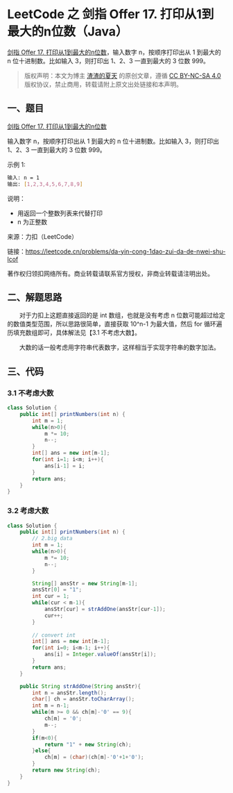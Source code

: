 # LeetCode 之 剑指 Offer 17. 打印从1到最大的n位数（Java）


[剑指 Offer 17. 打印从1到最大的n位数](https://leetcode.cn/problems/da-yin-cong-1dao-zui-da-de-nwei-shu-lcof/)，输入数字 n，按顺序打印出从 1 到最大的 n 位十进制数。比如输入 3，则打印出 1、2、3 一直到最大的 3 位数 999。

<!--more-->

> 版权声明：本文为博主 [渣渣的夏天](https://zz2summer.github.io/) 的原创文章，遵循 [CC BY-NC-SA 4.0](https://creativecommons.org/licenses/by-nc-sa/4.0/) 版权协议，禁止商用，转载请附上原文出处链接和本声明。

## 一、题目
[剑指 Offer 17. 打印从1到最大的n位数](https://leetcode.cn/problems/da-yin-cong-1dao-zui-da-de-nwei-shu-lcof/)

输入数字 n，按顺序打印出从 1 到最大的 n 位十进制数。比如输入 3，则打印出 1、2、3 一直到最大的 3 位数 999。

示例 1:

```bash
输入: n = 1
输出: [1,2,3,4,5,6,7,8,9]
```


说明：

- 用返回一个整数列表来代替打印
- n 为正整数

来源：力扣（LeetCode）

链接：https://leetcode.cn/problems/da-yin-cong-1dao-zui-da-de-nwei-shu-lcof

著作权归领扣网络所有。商业转载请联系官方授权，非商业转载请注明出处。


## 二、解题思路

&emsp;&emsp;对于力扣上这题直接返回的是 int 数组，也就是没有考虑 n 位数可能超过给定的数值类型范围，所以思路很简单，直接获取 10^n-1 为最大值，然后 for 循环遍历填充数组即可，具体解法见【3.1 不考虑大数】。

&emsp;&emsp;大数的话一般考虑用字符串代表数字，这样相当于实现字符串的数字加法。

## 三、代码

### 3.1 不考虑大数

```java
class Solution {
    public int[] printNumbers(int n) {
        int m = 1;
        while(n>0){
            m *= 10;
            n--;
        }
        int[] ans = new int[m-1];
        for(int i=1; i<m; i++){
            ans[i-1] = i;
        }
        return ans;
    }
}
```

### 3.2 考虑大数

```java
class Solution {
    public int[] printNumbers(int n) {
        // 2.big data
        int m = 1;
        while(n>0){
            m *= 10;
            n--;
        }

        String[] ansStr = new String[m-1];
        ansStr[0] = "1";
        int cur = 1;
        while(cur < m-1){
            ansStr[cur] = strAddOne(ansStr[cur-1]);
            cur++;
        }
        
        // convert int
        int[] ans = new int[m-1];
        for(int i=0; i<m-1; i++){
            ans[i] = Integer.valueOf(ansStr[i]); 
        }
        return ans;
    }

    public String strAddOne(String ansStr){
        int n = ansStr.length();
        char[] ch = ansStr.toCharArray();
        int m = n-1;
        while(m >= 0 && ch[m]-'0' == 9){
            ch[m] = '0';
            m--;
        }
        if(m<0){
            return "1" + new String(ch);
        }else{
            ch[m] = (char)(ch[m]-'0'+1+'0');
        }
        return new String(ch);
    }
}
```

